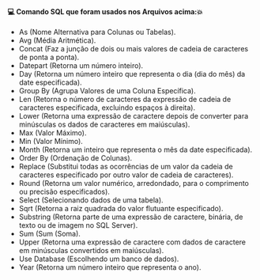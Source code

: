 #### :computer: Comando SQL que foram usados nos Arquivos acima::boom:
- As (Nome Alternativa para Colunas ou Tabelas).
- Avg (Média Aritmética).
- Concat (Faz a junção de dois ou mais valores de cadeia de caracteres de ponta a ponta).
- Datepart (Retorna um número inteiro).
- Day (Retorna um número inteiro que representa o dia (dia do mês) da date especificada).
- Group By (Agrupa Valores de uma Coluna Específica).
- Len (Retorna o número de caracteres da expressão de cadeia de caracteres especificada, excluindo espaços à direita).
- Lower (Retorna uma expressão de caractere depois de converter para minúsculas os dados de caracteres em maiúsculas).
- Max (Valor Máximo).
- Min (Valor Mínimo).
- Month (Retorna um inteiro que representa o mês da date especificada).
- Order By (Ordenação de Colunas).
- Replace (Substitui todas as ocorrências de um valor da cadeia de caracteres especificado por outro valor de cadeia de caracteres).
- Round (Retorna um valor numérico, arredondado, para o comprimento ou precisão especificados).
- Select (Selecionando dados de uma tabela).
- Sqrt (Retorna a raiz quadrada do valor flutuante especificado).
- Substring (Retorna parte de uma expressão de caractere, binária, de texto ou de imagem no SQL Server).
- Sum (Sum (Soma).
- Upper (Retorna uma expressão de caractere com dados de caractere em minúsculas convertidos em maiúsculas).
- Use Database (Escolhendo um banco de dados).
- Year (Retorna um número inteiro que representa o ano).
